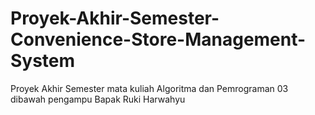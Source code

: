 # Proyek-Akhir-Semester-Convenience-Store-Management-System
Proyek Akhir Semester mata kuliah Algoritma dan Pemrograman 03 dibawah pengampu Bapak Ruki Harwahyu
